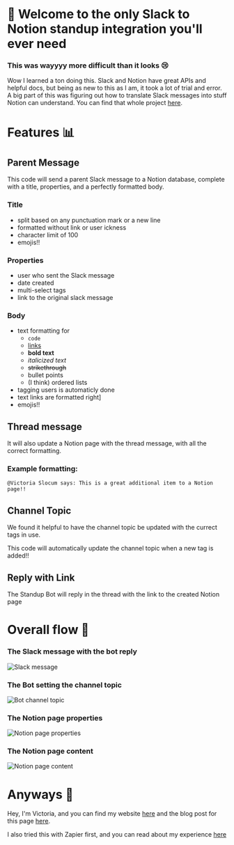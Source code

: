 # 👋 Welcome to the only Slack to Notion standup integration you'll ever need
### This was wayyyy more difficult than it looks 😢

Wow I learned a ton doing this. Slack and Notion have great APIs and helpful docs, but being as new to this as I am, it took a lot of trial and error. A big part of this was figuring out how to translate Slack messages into stuff Notion can understand. You can find that whole project [here](https://github.com/victoriaslocum752/slack-notion-translation). 

 
# Features 📊  
## Parent Message  
This code will send a parent Slack message to a Notion database, complete with a title, properties, and a perfectly formatted body.  

### Title  
- split based on any punctuation mark or a new line
- formatted without link or user ickness
- character limit of 100
- emojis!!  

### Properties  
- user who sent the Slack message
- date created
- multi-select tags
- link to the original slack message  

### Body  
- text formatting for 
  - `code`
  - [links](https://findtheinvisiblecow.com/)
  - **bold text**
  - *italicized text*
  - ~~strikethrough~~
  - bullet points
  - (I think) ordered lists
- tagging users is automaticly done
- text links are formatted right]
- emojis!!

## Thread message  
It will also update a Notion page with the thread message, with all the correct formatting.  

### Example formatting:   
```
@Victoria Slocum says: This is a great additional item to a Notion page!! 
```

## Channel Topic  
We found it helpful to have the channel topic be updated with the currect tags in use.  

This code will automatically update the channel topic when a new tag is added!!  

## Reply with Link
The Standup Bot will reply in the thread with the link to the created Notion page  

 
# Overall flow 🌊

### The Slack message with the bot reply
![Slack message](https://user-images.githubusercontent.com/80417010/132265418-8299f108-1241-4026-8715-f967cd5e57ca.png)  
### The Bot setting the channel topic
![Bot channel topic](https://user-images.githubusercontent.com/80417010/132265440-50f9a127-0317-4343-8f73-2663393d7327.png)  
### The Notion page properties
![Notion page properties](https://user-images.githubusercontent.com/80417010/132265455-d4a1c3d5-2e29-45b6-9d2c-0bd3ceb83b11.png)  
### The Notion page content
![Notion page content](https://user-images.githubusercontent.com/80417010/132265462-0d79a0d1-07bb-4942-b2ec-7e95654bd72b.png)

 
# Anyways 👋
Hey, I'm Victoria, and you can find my website [here](https://victoriaslocum.com) and the blog post for this page [here](https://comingsoon.com).  

I also tried this with Zapier first, and you can read about my experience [here](https://dev.to/victoriaslocum/a-notion-slack-integration-for-standups-5egn)
